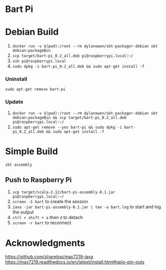 # Bart Pi #

# Debian Build
1. `docker run -v $(pwd):/root --rm dylanowen/sbt-packager-debian sbt debian:packageBin`
2. `scp target/bart-pi_0.2_all.deb pi@raspberrypi.local:~/`
3. `ssh pi@raspberrypi.local`
4. `sudo dpkg -i bart-pi_0.2_all.deb && sudo apt-get install -f`

### Uninstall
`sudo apt-get remove bart-pi`

### Update
1. `docker run -v $(pwd):/root --rm dylanowen/sbt-packager-debian sbt debian:packageBin && scp target/bart-pi_0.2_all.deb pi@raspberrypi.local:~/`
2. `sudo apt-get remove --yes bart-pi && sudo dpkg -i bart-pi_0.2_all.deb && sudo apt-get install -f`


# Simple Build
`sbt assembly`

## Push to Raspberry Pi
1. `scp target/scala-2.12/bart-pi-assembly-0.1.jar pi@raspberrypi.local:~/`
2. `screen -S bart` to create the session
3. `java -jar bart-pi-assembly-0.1.jar | tee -a bart.log` to start and log the output
4. `ctrl + shift + a` then `d` to detach
4. `screen -r bart` to reconnect

# Acknowledgments
https://github.com/sharetop/max7219-java
https://max7219.readthedocs.io/en/latest/install.html#gpio-pin-outs